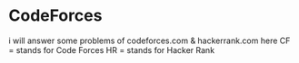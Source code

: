 # CodeForces
i will answer some problems of codeforces.com & hackerrank.com here
CF = stands for Code Forces
HR = stands for Hacker Rank
